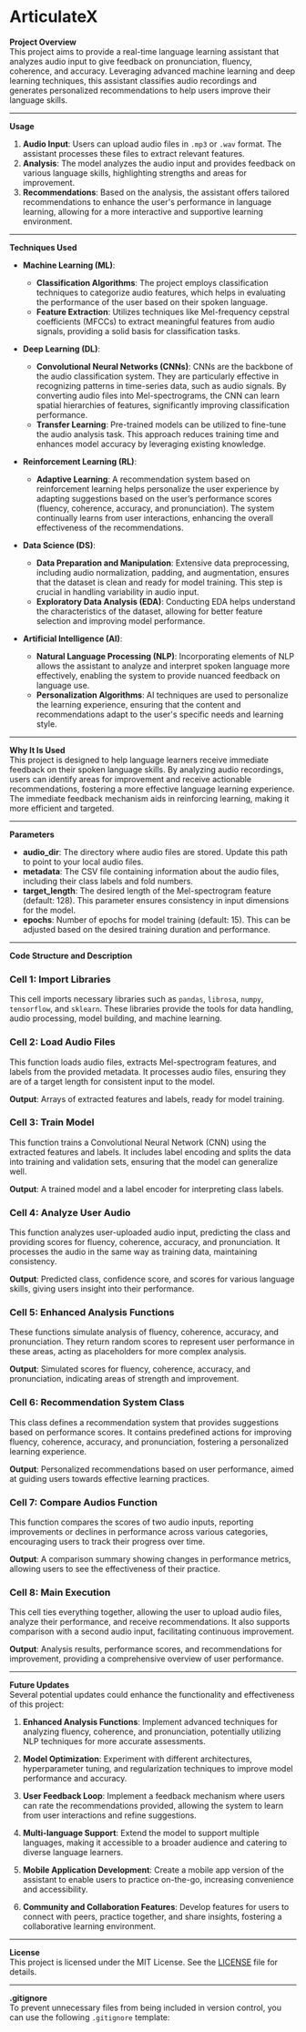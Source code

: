 # ArticulateX

**Project Overview**  
This project aims to provide a real-time language learning assistant that analyzes audio input to give feedback on pronunciation, fluency, coherence, and accuracy. Leveraging advanced machine learning and deep learning techniques, this assistant classifies audio recordings and generates personalized recommendations to help users improve their language skills.

---

**Usage**  
1. **Audio Input**: Users can upload audio files in `.mp3` or `.wav` format. The assistant processes these files to extract relevant features.
2. **Analysis**: The model analyzes the audio input and provides feedback on various language skills, highlighting strengths and areas for improvement.
3. **Recommendations**: Based on the analysis, the assistant offers tailored recommendations to enhance the user's performance in language learning, allowing for a more interactive and supportive learning environment.

---

**Techniques Used**  
- **Machine Learning (ML)**: 
  - **Classification Algorithms**: The project employs classification techniques to categorize audio features, which helps in evaluating the performance of the user based on their spoken language.
  - **Feature Extraction**: Utilizes techniques like Mel-frequency cepstral coefficients (MFCCs) to extract meaningful features from audio signals, providing a solid basis for classification tasks.

- **Deep Learning (DL)**: 
  - **Convolutional Neural Networks (CNNs)**: CNNs are the backbone of the audio classification system. They are particularly effective in recognizing patterns in time-series data, such as audio signals. By converting audio files into Mel-spectrograms, the CNN can learn spatial hierarchies of features, significantly improving classification performance.
  - **Transfer Learning**: Pre-trained models can be utilized to fine-tune the audio analysis task. This approach reduces training time and enhances model accuracy by leveraging existing knowledge.

- **Reinforcement Learning (RL)**: 
  - **Adaptive Learning**: A recommendation system based on reinforcement learning helps personalize the user experience by adapting suggestions based on the user’s performance scores (fluency, coherence, accuracy, and pronunciation). The system continually learns from user interactions, enhancing the overall effectiveness of the recommendations.
 

- **Data Science (DS)**: 
  - **Data Preparation and Manipulation**: Extensive data preprocessing, including audio normalization, padding, and augmentation, ensures that the dataset is clean and ready for model training. This step is crucial in handling variability in audio input.
  - **Exploratory Data Analysis (EDA)**: Conducting EDA helps understand the characteristics of the dataset, allowing for better feature selection and improving model performance.

- **Artificial Intelligence (AI)**: 
  - **Natural Language Processing (NLP)**: Incorporating elements of NLP allows the assistant to analyze and interpret spoken language more effectively, enabling the system to provide nuanced feedback on language use.
  - **Personalization Algorithms**: AI techniques are used to personalize the learning experience, ensuring that the content and recommendations adapt to the user's specific needs and learning style.

---

**Why It Is Used**  
This project is designed to help language learners receive immediate feedback on their spoken language skills. By analyzing audio recordings, users can identify areas for improvement and receive actionable recommendations, fostering a more effective language learning experience. The immediate feedback mechanism aids in reinforcing learning, making it more efficient and targeted.

---

**Parameters**  
- **audio_dir**: The directory where audio files are stored. Update this path to point to your local audio files.
- **metadata**: The CSV file containing information about the audio files, including their class labels and fold numbers.
- **target_length**: The desired length of the Mel-spectrogram feature (default: 128). This parameter ensures consistency in input dimensions for the model.
- **epochs**: Number of epochs for model training (default: 15). This can be adjusted based on the desired training duration and performance.

---

**Code Structure and Description**  

### Cell 1: Import Libraries
This cell imports necessary libraries such as `pandas`, `librosa`, `numpy`, `tensorflow`, and `sklearn`. These libraries provide the tools for data handling, audio processing, model building, and machine learning.

### Cell 2: Load Audio Files
This function loads audio files, extracts Mel-spectrogram features, and labels from the provided metadata. It processes audio files, ensuring they are of a target length for consistent input to the model.

**Output**: Arrays of extracted features and labels, ready for model training.

### Cell 3: Train Model
This function trains a Convolutional Neural Network (CNN) using the extracted features and labels. It includes label encoding and splits the data into training and validation sets, ensuring that the model can generalize well.

**Output**: A trained model and a label encoder for interpreting class labels.

### Cell 4: Analyze User Audio
This function analyzes user-uploaded audio input, predicting the class and providing scores for fluency, coherence, accuracy, and pronunciation. It processes the audio in the same way as training data, maintaining consistency.

**Output**: Predicted class, confidence score, and scores for various language skills, giving users insight into their performance.

### Cell 5: Enhanced Analysis Functions
These functions simulate analysis of fluency, coherence, accuracy, and pronunciation. They return random scores to represent user performance in these areas, acting as placeholders for more complex analysis.

**Output**: Simulated scores for fluency, coherence, accuracy, and pronunciation, indicating areas of strength and improvement.

### Cell 6: Recommendation System Class
This class defines a recommendation system that provides suggestions based on performance scores. It contains predefined actions for improving fluency, coherence, accuracy, and pronunciation, fostering a personalized learning experience.

**Output**: Personalized recommendations based on user performance, aimed at guiding users towards effective learning practices.

### Cell 7: Compare Audios Function
This function compares the scores of two audio inputs, reporting improvements or declines in performance across various categories, encouraging users to track their progress over time.

**Output**: A comparison summary showing changes in performance metrics, allowing users to see the effectiveness of their practice.

### Cell 8: Main Execution
This cell ties everything together, allowing the user to upload audio files, analyze their performance, and receive recommendations. It also supports comparison with a second audio input, facilitating continuous improvement.

**Output**: Analysis results, performance scores, and recommendations for improvement, providing a comprehensive overview of user performance.

---

**Future Updates**  
Several potential updates could enhance the functionality and effectiveness of this project:

1. **Enhanced Analysis Functions**: Implement advanced techniques for analyzing fluency, coherence, and pronunciation, potentially utilizing NLP techniques for more accurate assessments.
  
2. **Model Optimization**: Experiment with different architectures, hyperparameter tuning, and regularization techniques to improve model performance and accuracy.

3. **User Feedback Loop**: Implement a feedback mechanism where users can rate the recommendations provided, allowing the system to learn from user interactions and refine suggestions.

4. **Multi-language Support**: Extend the model to support multiple languages, making it accessible to a broader audience and catering to diverse language learners.

5. **Mobile Application Development**: Create a mobile app version of the assistant to enable users to practice on-the-go, increasing convenience and accessibility.

6. **Community and Collaboration Features**: Develop features for users to connect with peers, practice together, and share insights, fostering a collaborative learning environment.

---

**License**  
This project is licensed under the MIT License. See the [LICENSE](LICENSE) file for details.

---

**.gitignore**  
To prevent unnecessary files from being included in version control, you can use the following `.gitignore` template:

